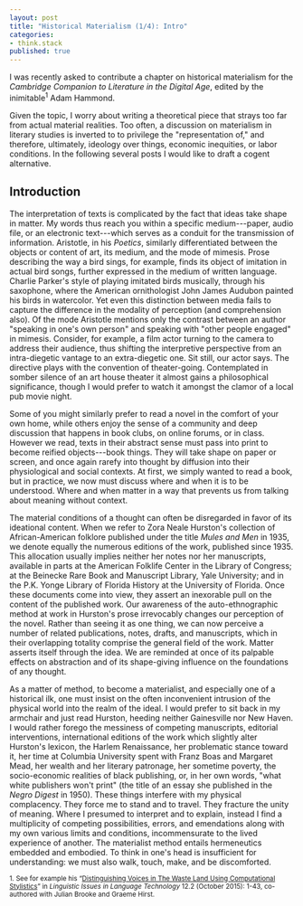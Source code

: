 ```yaml
---
layout: post
title: "Historical Materialism (1/4): Intro"
categories:
- think.stack
published: true
---
```


I was recently asked to contribute a chapter on historical materialism for the *Cambridge
Companion to Literature in the Digital Age*, edited by the inimitable<sup>1</sup> Adam Hammond.

Given the topic, I worry about writing a theoretical piece that strays too far from actual
material realities. Too often, a discussion on materialism in literary studies is inverted to
to privilege the "representation of," and therefore, ultimately, ideology over things, economic
inequities, or labor conditions. In the following several posts I would like to draft a cogent
alternative.

## Introduction

The interpretation of texts is complicated by the fact that ideas take shape in matter. My
words thus reach you within a specific medium---paper, audio file, or an electronic
text---which serves as a conduit for the transmission of information. Aristotle, in his
*Poetics*, similarly differentiated between the objects or content of art, its medium, and the
mode of mimesis. Prose describing the way a bird sings, for example, finds its object of
imitation in actual bird songs, further expressed in the medium of written language.  Charlie
Parker's style of playing imitated birds musically, through his saxophone, where the American
ornithologist John James Audubon painted his birds in watercolor. Yet even this distinction
between media fails to capture the difference in the modality of perception (and comprehension
also). Of the mode Aristotle mentions only the contrast between an author "speaking in one's
own person" and speaking with "other people engaged" in mimesis.  Consider, for example, a film
actor turning to the camera to address their audience, thus shifting the interpretive
perspective from an intra-diegetic vantage to an extra-diegetic one. Sit still, our actor says.
The directive plays with the convention of theater-going.  Contemplated in somber silence of an
art house theater it almost gains a philosophical significance, though I would prefer to watch
it amongst the clamor of a local pub movie night.

Some of you might similarly prefer to read a novel in the comfort of your own home, while
others enjoy the sense of a community and deep discussion that happens in book clubs, on online
forums, or in class. However we read, texts in their abstract sense must pass into print to
become reified objects---book things. They will take shape on paper or screen, and once again
rarefy into thought by diffusion into their physiological and social contexts. At first, we
simply wanted to read a book, but in practice, we now must discuss where and when it is to be
understood. Where and when matter in a way that prevents us from talking about meaning without
context.

The material conditions of a thought can often be disregarded in favor of its ideational
content. When we refer to Zora Neale Hurston's collection of African-American folklore
published under the title *Mules and Men* in 1935, we denote equally the numerous editions of
the work, published since 1935. This allocation usually implies neither her notes nor her
manuscripts, available in parts at the American Folklife Center in the Library of Congress; at
the Beinecke Rare Book and Manuscript Library, Yale University; and in the P.K. Yonge Library
of Florida History at the University of Florida.  Once these documents come into view, they
assert an inexorable pull on the content of the published work. Our awareness of the
auto-ethnographic method at work in Hurston's prose irrevocably changes our perception of the
novel. Rather than seeing it as one thing, we can now perceive a number of related
publications, notes, drafts, and manuscripts, which in their overlapping totality comprise the
general field of the work. Matter asserts itself through the idea. We are reminded at once of
its palpable effects on abstraction and of its shape-giving influence on the foundations of any
thought.

As a matter of method, to become a materialist, and especially one of a historical ilk, one
must insist on the often inconvenient intrusion of the physical world into the realm of the
ideal. I would prefer to sit back in my armchair and just read Hurston, heeding neither
Gainesville nor New Haven. I would rather forego the messiness of competing manuscripts,
editorial interventions, international editions of the work which slightly alter Hurston's
lexicon, the Harlem Renaissance, her problematic stance toward it, her time at Columbia
University spent with Franz Boas and Margaret Mead, her wealth and her literary patronage, her
sometime poverty, the socio-economic realities of black publishing, or, in her own words, "what
white publishers won't print" (the title of an essay she published in the *Negro Digest* in
1950). These things interfere with my physical complacency. They force me to stand and to
travel. They fracture the unity of meaning. Where I presumed to interpret and to explain,
instead I find a multiplicity of competing possibilities, errors, and emendations along with my
own various limits and conditions, incommensurate to the lived experience of another. The
materialist method entails hermeneutics embedded and embodied. To think in one's head is
insufficient for understanding: we must also walk, touch, make, and be discomforted.

<sup>1. See for example his “[Distinguishing Voices in The Waste Land Using Computational
Stylistics](http://www.adamhammond.com/wp-content/uploads/2015/05/55-158-1-pb-3.pdf)” in
*Linguistic Issues in Language Technology* 12.2 (October 2015): 1-43, co-authored with
Julian Brooke and Graeme Hirst.</sup>
